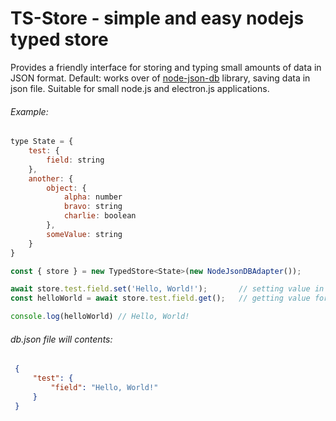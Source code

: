 # TS-Store - simple and easy nodejs typed store

Provides a friendly interface for storing and typing small amounts of data in JSON format. 
Default: works over of [node-json-db](https://github.com/Belphemur/node-json-db) library, saving data in json file. 
Suitable for small node.js and electron.js applications.

###### Example:
```js
type State = {
    test: {
        field: string
    },
    another: {
        object: {
            alpha: number
            bravo: string
            charlie: boolean
        },
        someValue: string
    }
}

const { store } = new TypedStore<State>(new NodeJsonDBAdapter());

await store.test.field.set('Hello, World!');       // setting value in json file
const helloWorld = await store.test.field.get();   // getting value form json file

console.log(helloWorld) // Hello, World!

```
###### db.json file will contents:
```json
 {
     "test": {
         "field": "Hello, World!"
     }
 }
```
